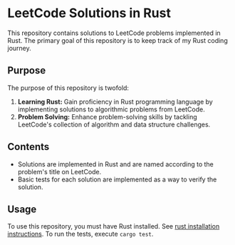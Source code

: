 # LeetCode Solutions in Rust

This repository contains solutions to LeetCode problems implemented in Rust. The primary goal of this repository is to keep track of my Rust coding journey.

## Purpose

The purpose of this repository is twofold:
1. **Learning Rust:** Gain proficiency in Rust programming language by implementing solutions to algorithmic problems from LeetCode.
2. **Problem Solving:** Enhance problem-solving skills by tackling LeetCode's collection of algorithm and data structure challenges.

## Contents

- Solutions are implemented in Rust and are named according to the problem's title on LeetCode.
- Basic tests for each solution are implemented as a way to verify the solution.

## Usage

To use this repository, you must have Rust installed. See [rust installation instructions](https://doc.rust-lang.org/book/ch01-01-installation.html).
To run the tests, execute `cargo test`.
